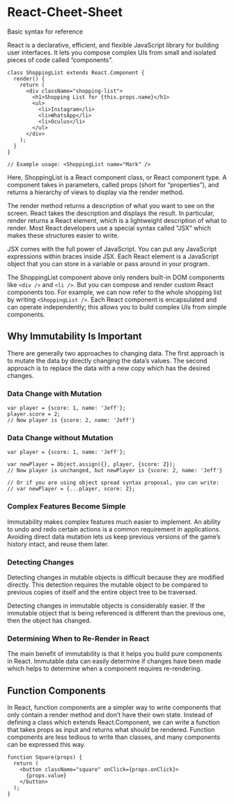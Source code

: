 # React-Cheet-Sheet
Basic syntax for reference

React is a declarative, efficient, and flexible JavaScript library for building user interfaces. It lets you compose complex UIs from small and isolated pieces of code called “components”.

```
class ShoppingList extends React.Component {
  render() {
    return (
      <div className="shopping-list">
        <h1>Shopping List for {this.props.name}</h1>
        <ul>
          <li>Instagram</li>
          <li>WhatsApp</li>
          <li>Oculus</li>
        </ul>
      </div>
    );
  }
}

// Example usage: <ShoppingList name="Mark" />
```

Here, ShoppingList is a React component class, or React component type. A component takes in parameters, called props (short for “properties”), and returns a hierarchy of views to display via the render method.

The render method returns a description of what you want to see on the screen. React takes the description and displays the result. In particular, render returns a React element, which is a lightweight description of what to render. Most React developers use a special syntax called “JSX” which makes these structures easier to write.

JSX comes with the full power of JavaScript. You can put any JavaScript expressions within braces inside JSX. Each React element is a JavaScript object that you can store in a variable or pass around in your program.

The ShoppingList component above only renders built-in DOM components like ```<div />``` and ```<li />```. But you can compose and render custom React components too. For example, we can now refer to the whole shopping list by writing ```<ShoppingList />```. Each React component is encapsulated and can operate independently; this allows you to build complex UIs from simple components.

## Why Immutability Is Important 
There are generally two approaches to changing data. The first approach is to mutate the data by directly changing the data’s values. The second approach is to replace the data with a new copy which has the desired changes.

### Data Change with Mutation 
```
var player = {score: 1, name: 'Jeff'};
player.score = 2;
// Now player is {score: 2, name: 'Jeff'}
```

### Data Change without Mutation
```
var player = {score: 1, name: 'Jeff'};

var newPlayer = Object.assign({}, player, {score: 2});
// Now player is unchanged, but newPlayer is {score: 2, name: 'Jeff'}

// Or if you are using object spread syntax proposal, you can write:
// var newPlayer = {...player, score: 2};
```

### Complex Features Become Simple 
Immutability makes complex features much easier to implement. An ability to undo and redo certain actions is a common requirement in applications. Avoiding direct data mutation lets us keep previous versions of the game’s history intact, and reuse them later.

### Detecting Changes 
Detecting changes in mutable objects is difficult because they are modified directly. This detection requires the mutable object to be compared to previous copies of itself and the entire object tree to be traversed.

Detecting changes in immutable objects is considerably easier. If the immutable object that is being referenced is different than the previous one, then the object has changed.

### Determining When to Re-Render in React 
The main benefit of immutability is that it helps you build pure components in React. Immutable data can easily determine if changes have been made which helps to determine when a component requires re-rendering.

## Function Components
In React, function components are a simpler way to write components that only contain a render method and don’t have their own state. Instead of defining a class which extends React.Component, we can write a function that takes props as input and returns what should be rendered. Function components are less tedious to write than classes, and many components can be expressed this way.

```
function Square(props) {
  return (
    <button className="square" onClick={props.onClick}>
      {props.value}
    </button>
  );
}
```
